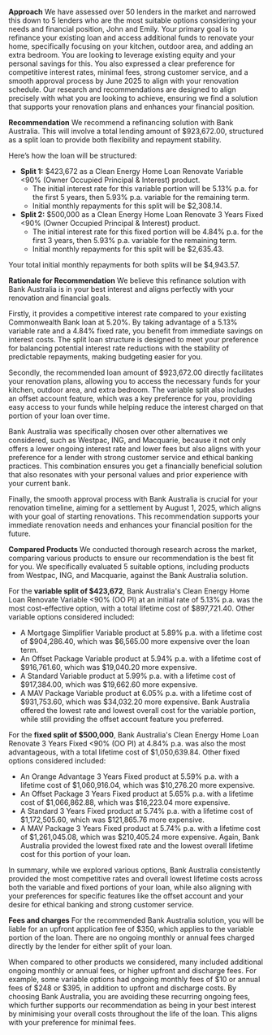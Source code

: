 **Approach**
We have assessed over 50 lenders in the market and narrowed this down to 5 lenders who are the most suitable options considering your needs and financial position, John and Emily. Your primary goal is to refinance your existing loan and access additional funds to renovate your home, specifically focusing on your kitchen, outdoor area, and adding an extra bedroom. You are looking to leverage existing equity and your personal savings for this. You also expressed a clear preference for competitive interest rates, minimal fees, strong customer service, and a smooth approval process by June 2025 to align with your renovation schedule. Our research and recommendations are designed to align precisely with what you are looking to achieve, ensuring we find a solution that supports your renovation plans and enhances your financial position.

**Recommendation**
We recommend a refinancing solution with Bank Australia. This will involve a total lending amount of $923,672.00, structured as a split loan to provide both flexibility and repayment stability.

Here’s how the loan will be structured:
*   **Split 1:** $423,672 as a Clean Energy Home Loan Renovate Variable <90% (Owner Occupied Principal & Interest) product.
    *   The initial interest rate for this variable portion will be 5.13% p.a. for the first 5 years, then 5.93% p.a. variable for the remaining term.
    *   Initial monthly repayments for this split will be $2,308.14.
*   **Split 2:** $500,000 as a Clean Energy Home Loan Renovate 3 Years Fixed <90% (Owner Occupied Principal & Interest) product.
    *   The initial interest rate for this fixed portion will be 4.84% p.a. for the first 3 years, then 5.93% p.a. variable for the remaining term.
    *   Initial monthly repayments for this split will be $2,635.43.

Your total initial monthly repayments for both splits will be $4,943.57.

**Rationale for Recommendation**
We believe this refinance solution with Bank Australia is in your best interest and aligns perfectly with your renovation and financial goals.

Firstly, it provides a competitive interest rate compared to your existing Commonwealth Bank loan at 5.20%. By taking advantage of a 5.13% variable rate and a 4.84% fixed rate, you benefit from immediate savings on interest costs. The split loan structure is designed to meet your preference for balancing potential interest rate reductions with the stability of predictable repayments, making budgeting easier for you.

Secondly, the recommended loan amount of $923,672.00 directly facilitates your renovation plans, allowing you to access the necessary funds for your kitchen, outdoor area, and extra bedroom. The variable split also includes an offset account feature, which was a key preference for you, providing easy access to your funds while helping reduce the interest charged on that portion of your loan over time.

Bank Australia was specifically chosen over other alternatives we considered, such as Westpac, ING, and Macquarie, because it not only offers a lower ongoing interest rate and lower fees but also aligns with your preference for a lender with strong customer service and ethical banking practices. This combination ensures you get a financially beneficial solution that also resonates with your personal values and prior experience with your current bank.

Finally, the smooth approval process with Bank Australia is crucial for your renovation timeline, aiming for a settlement by August 1, 2025, which aligns with your goal of starting renovations. This recommendation supports your immediate renovation needs and enhances your financial position for the future.

**Compared Products**
We conducted thorough research across the market, comparing various products to ensure our recommendation is the best fit for you. We specifically evaluated 5 suitable options, including products from Westpac, ING, and Macquarie, against the Bank Australia solution.

For the **variable split of $423,672**, Bank Australia's Clean Energy Home Loan Renovate Variable <90% (OO PI) at an initial rate of 5.13% p.a. was the most cost-effective option, with a total lifetime cost of $897,721.40. Other variable options considered included:
*   A Mortgage Simplifier Variable product at 5.89% p.a. with a lifetime cost of $904,286.40, which was $6,565.00 more expensive over the loan term.
*   An Offset Package Variable product at 5.94% p.a. with a lifetime cost of $916,761.60, which was $19,040.20 more expensive.
*   A Standard Variable product at 5.99% p.a. with a lifetime cost of $917,384.00, which was $19,662.60 more expensive.
*   A MAV Package Variable product at 6.05% p.a. with a lifetime cost of $931,753.60, which was $34,032.20 more expensive.
Bank Australia offered the lowest rate and lowest overall cost for the variable portion, while still providing the offset account feature you preferred.

For the **fixed split of $500,000**, Bank Australia's Clean Energy Home Loan Renovate 3 Years Fixed <90% (OO PI) at 4.84% p.a. was also the most advantageous, with a total lifetime cost of $1,050,639.84. Other fixed options considered included:
*   An Orange Advantage 3 Years Fixed product at 5.59% p.a. with a lifetime cost of $1,060,916.04, which was $10,276.20 more expensive.
*   An Offset Package 3 Years Fixed product at 5.65% p.a. with a lifetime cost of $1,066,862.88, which was $16,223.04 more expensive.
*   A Standard 3 Years Fixed product at 5.74% p.a. with a lifetime cost of $1,172,505.60, which was $121,865.76 more expensive.
*   A MAV Package 3 Years Fixed product at 5.74% p.a. with a lifetime cost of $1,261,045.08, which was $210,405.24 more expensive.
Again, Bank Australia provided the lowest fixed rate and the lowest overall lifetime cost for this portion of your loan.

In summary, while we explored various options, Bank Australia consistently provided the most competitive rates and overall lowest lifetime costs across both the variable and fixed portions of your loan, while also aligning with your preferences for specific features like the offset account and your desire for ethical banking and strong customer service.

**Fees and charges**
For the recommended Bank Australia solution, you will be liable for an upfront application fee of $350, which applies to the variable portion of the loan. There are no ongoing monthly or annual fees charged directly by the lender for either split of your loan.

When compared to other products we considered, many included additional ongoing monthly or annual fees, or higher upfront and discharge fees. For example, some variable options had ongoing monthly fees of $10 or annual fees of $248 or $395, in addition to upfront and discharge costs. By choosing Bank Australia, you are avoiding these recurring ongoing fees, which further supports our recommendation as being in your best interest by minimising your overall costs throughout the life of the loan. This aligns with your preference for minimal fees.